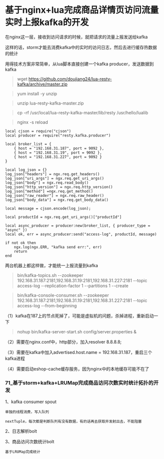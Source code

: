 # 基于nginx+lua完成商品详情页访问流量实时上报kafka的开发

在nginx这一层，接收到访问请求的时候，就把请求的流量上报发送给kafka

这样的话，storm才能去消费kafka中的实时的访问日志，然后去进行缓存热数据的统计

用得技术方案非常简单，从lua脚本直接创建一个kafka producer，发送数据到kafka

> wget https://github.com/doujiang24/lua-resty-kafka/archive/master.zip

> yum install -y unzip

> unzip lua-resty-kafka-master.zip

> cp -rf /usr/local/lua-resty-kafka-master/lib/resty /usr/hello/lualib

> nginx -s reload

```shell script
local cjson = require("cjson")  
local producer = require("resty.kafka.producer")  

local broker_list = {  
    { host = "192.168.31.187", port = 9092 },  
    { host = "192.168.31.19", port = 9092 },  
    { host = "192.168.31.227", port = 9092 }
}

local log_json = {}  
log_json["headers"] = ngx.req.get_headers()  
log_json["uri_args"] = ngx.req.get_uri_args()  
log_json["body"] = ngx.req.read_body()  
log_json["http_version"] = ngx.req.http_version()  
log_json["method"] =ngx.req.get_method() 
log_json["raw_reader"] = ngx.req.raw_header()  
log_json["body_data"] = ngx.req.get_body_data()  

local message = cjson.encode(log_json);  

local productId = ngx.req.get_uri_args()["productId"]

local async_producer = producer:new(broker_list, { producer_type = "async" })   
local ok, err = async_producer:send("access-log", productId, message)  

if not ok then  
    ngx.log(ngx.ERR, "kafka send err:", err)  
    return  
end
```

两台机器上都这样做，才能统一上报流量到kafka

> bin/kafka-topics.sh --zookeeper 192.168.31.187:2181,192.168.31.19:2181,192.168.31.227:2181 --topic access-log --replication-factor 1 --partitions 1 --create

> bin/kafka-console-consumer.sh --zookeeper 192.168.31.187:2181,192.168.31.19:2181,192.168.31.227:2181 --topic access-log --from-beginning

（1）kafka在187上的节点死掉了，可能是虚拟机的问题，杀掉进程，重新启动一下

> nohup bin/kafka-server-start.sh config/server.properties &

（2）需要在nginx.conf中，http部分，加入resolver 8.8.8.8;

（3）需要在kafka中加入advertised.host.name = 192.168.31.187，重启三个kafka进程

（4）需要启动eshop-cache缓存服务，因为nginx中的本地缓存可能不在了

### 71_基于storm+kafka+LRUMap完成商品访问次数实时统计拓扑的开发
1、kafka consumer spout

    单独的线程消费，写入队列

    nextTuple，每次都是判断队列有没有数据，有的话再去获取并发射出去，不能阻塞

2、日志解析bolt

3、商品访问次数统计bolt

    基于LRUMap完成统计